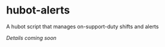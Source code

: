 # hubot-alerts

A hubot script that manages on-support-duty shifts and alerts

*Details coming soon*
